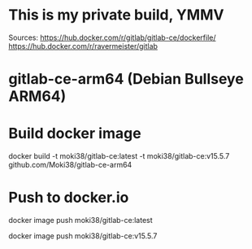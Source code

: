  
# This is my private build, YMMV
 
Sources: https://hub.docker.com/r/gitlab/gitlab-ce/dockerfile/
         https://hub.docker.com/r/ravermeister/gitlab

# gitlab-ce-arm64 (Debian Bullseye ARM64)

# Build docker image
docker build -t moki38/gitlab-ce:latest -t moki38/gitlab-ce:v15.5.7 github.com/Moki38/gitlab-ce-arm64


# Push to docker.io
docker image push moki38/gitlab-ce:latest

docker image push moki38/gitlab-ce:v15.5.7

